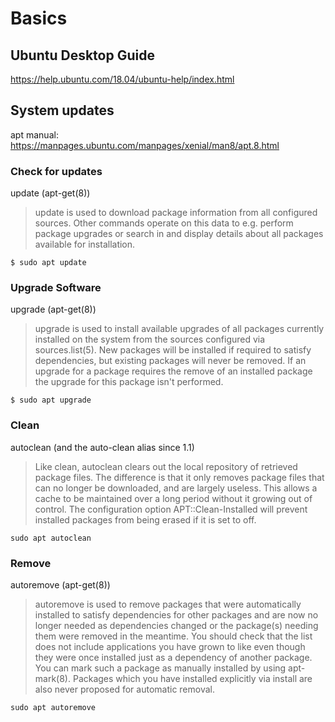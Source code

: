# Basics


## Ubuntu Desktop Guide


https://help.ubuntu.com/18.04/ubuntu-help/index.html


## System updates


apt manual: https://manpages.ubuntu.com/manpages/xenial/man8/apt.8.html


### Check for updates


update (apt-get(8))


> update is used to download package information from all configured sources. Other commands operate on this data to e.g. perform package upgrades or search in and display details about all packages available for installation.


```
$ sudo apt update
```


### Upgrade Software


upgrade (apt-get(8))


> upgrade is used to install available upgrades of all packages currently installed on the system from the sources configured via sources.list(5). New packages will be installed if required to satisfy dependencies, but existing packages will never be removed. If an upgrade for a package requires the remove of an installed package the upgrade for this package isn't performed.



```
$ sudo apt upgrade
```


### Clean


autoclean (and the auto-clean alias since 1.1)


> Like clean, autoclean clears out the local repository of retrieved package files. The difference is that it only removes package files that can no longer be downloaded, and are largely useless. This allows a cache to be maintained over a long period without it growing out of control. The configuration option APT::Clean-Installed will prevent installed packages from being erased if it is set to off.



```
sudo apt autoclean
```


### Remove


autoremove (apt-get(8))


> autoremove is used to remove packages that were automatically installed to satisfy dependencies for other packages and are now no longer needed as dependencies changed or the package(s) needing them were removed in the meantime.
> You should check that the list does not include applications you  have grown to like even though they were once installed just as a dependency of another package. You can mark such a package as manually installed by using apt-mark(8). Packages which you have installed explicitly via install are also never proposed for automatic removal.


```
sudo apt autoremove
```
